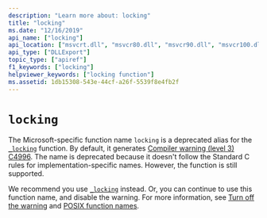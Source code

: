 ```yaml
---
description: "Learn more about: locking"
title: "locking"
ms.date: "12/16/2019"
api_name: ["locking"]
api_location: ["msvcrt.dll", "msvcr80.dll", "msvcr90.dll", "msvcr100.dll", "msvcr100_clr0400.dll", "msvcr110.dll", "msvcr110_clr0400.dll", "msvcr120.dll", "msvcr120_clr0400.dll", "ucrtbase.dll"]
api_type: ["DLLExport"]
topic_type: ["apiref"]
f1_keywords: ["locking"]
helpviewer_keywords: ["locking function"]
ms.assetid: 1db15308-543e-44cf-a26f-5539f8e4fb2f
---
```

# `locking`

The Microsoft-specific function name `locking` is a deprecated alias for the [`_locking`](locking.md) function. By default, it generates [Compiler warning (level 3) C4996](../../error-messages/compiler-warnings/compiler-warning-level-3-c4996.md). The name is deprecated because it doesn't follow the Standard C rules for implementation-specific names. However, the function is still supported.

We recommend you use [`_locking`](locking.md) instead. Or, you can continue to use this function name, and disable the warning. For more information, see [Turn off the warning](../../error-messages/compiler-warnings/compiler-warning-level-3-c4996.md#turn-off-the-warning) and [POSIX function names](../../error-messages/compiler-warnings/compiler-warning-level-3-c4996.md#posix-function-names).
